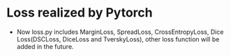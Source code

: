 # Loss realized by Pytorch

- Now loss.py includes MarginLoss, SpreadLoss, CrossEntropyLoss, Dice Loss(DSCLoss, DiceLoss and TverskyLoss), other loss function will be added in the future.
